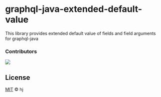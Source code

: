 # graphql-java-extended-default-value
This library provides extended default value of fields and field arguments for graphql-java


### Contributors 
<a href="https://github.com/hjfruit/graphql-java-extended-default-value/graphs/contributors"><img src="https://opencollective.com/standard-readme/contributors.svg?width=890&button=false" /></a>

## License
[MIT](LICENSE) © hj
